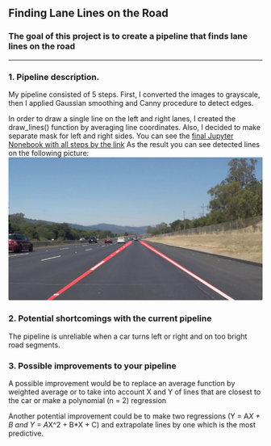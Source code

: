 ## Finding Lane Lines on the Road ##

### The goal of this project is to create a pipeline that finds lane lines on the road ###

---

### 1. Pipeline description.

My pipeline consisted of 5 steps. First, I converted the images to grayscale, then I applied Gaussian smoothing and Canny procedure to detect edges.

In order to draw a single line on the left and right lanes, I created the draw_lines() function by averaging line coordinates. Also, I decided to make separate mask for left and right sides.
You can see the [final Jupyter Nonebook with all steps by the link](https://github.com/MingalievDinar/LineDetection/blob/master/Finding%20Lane%20Lines%20on%20the%20Road.ipynb)
As the result you can see detected lines on the following picture:
![Line detection](examples/laneLines_thirdPass.jpg)


### 2. Potential shortcomings with the current pipeline

The pipeline is unreliable when a car turns left or right and on too bright road segments.

### 3. Possible improvements to your pipeline

A possible improvement would be to replace an average function by weighted average or to take into account X and Y of lines that are closest to the car or make a polynomial (n = 2) regression 

Another potential improvement could be to make two regressions (Y = A*X + B and Y = A*X^2 + B*X + C) and extrapolate lines by one which is the most predictive.